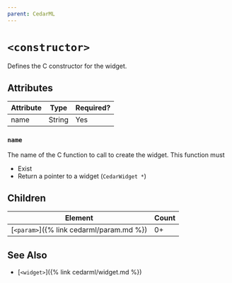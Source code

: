 ```yaml
---
parent: CedarML
---
```

# `<constructor>`
Defines the C constructor for the widget.

## Attributes

| Attribute | Type    | Required? |
|-----------|---------|-----------|
| name      | String  | Yes       |

### `name`
The name of the C function to call to create the widget. This function must
 - Exist
 - Return a pointer to a widget (`CedarWidget *`)

## Children

| Element                                  | Count |
|------------------------------------------|-------|
| [`<param>`]({% link cedarml/param.md %}) | 0+    |

## See Also
- [`<widget>`]({% link cedarml/widget.md %})
